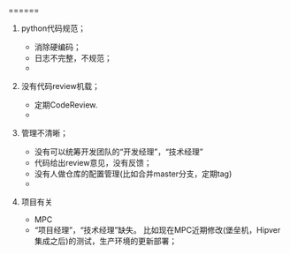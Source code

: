 



======

1. python代码规范；
   * 消除硬编码；
   * 日志不完整，不规范；
   * 

2. 没有代码review机载；
   * 定期CodeReview.
   * 
   
3. 管理不清晰；
   * 没有可以统筹开发团队的“开发经理”，“技术经理”
   * 代码给出review意见，没有反馈；
   * 没有人做仓库的配置管理(比如合并master分支，定期tag)
   * 
4. 项目有关
   * MPC
   - “项目经理”，“技术经理”缺失。
      比如现在MPC近期修改(堡垒机，Hipver集成之后)的测试，生产环境的更新部署；



